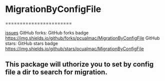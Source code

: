 # MigrationByConfigFile

=======================


[issues](https://img.shields.io/github/issues/pcualmac/MigrationByConfigFile)
GitHub forks:	GitHub forks badge	https://img.shields.io/github/forks/pcualmac/MigrationByConfigFile
GitHub stars:	GitHub stars badge	https://img.shields.io/github/stars/pcualmac/MigrationByConfigFile



## This package will uthorize you to set by config file a dir to search for migration.
